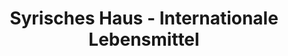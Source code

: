 ---
title: "Syrisches Haus - Internationale Lebensmittel"
url: /bochum/syrisches-haus-internationale-lebensmittel/
shop: Lebensmittel
---